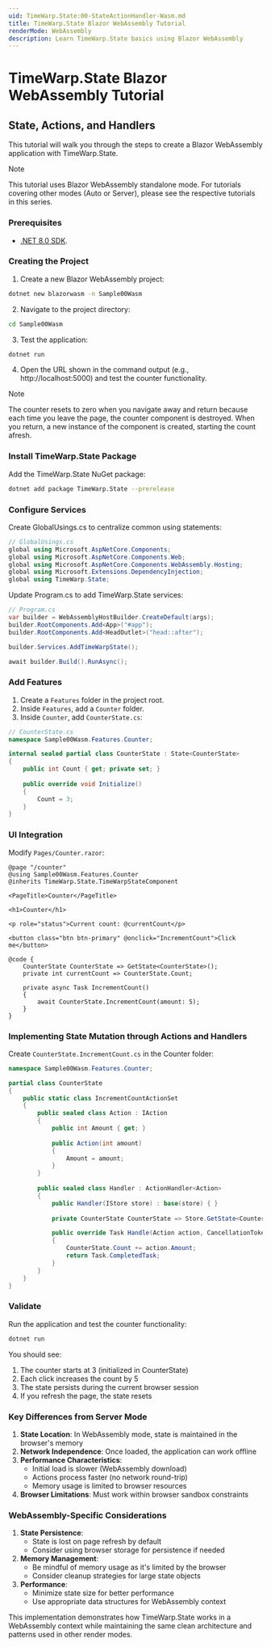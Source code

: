 ```yaml
---
uid: TimeWarp.State:00-StateActionHandler-Wasm.md
title: TimeWarp.State Blazor WebAssembly Tutorial
renderMode: WebAssembly
description: Learn TimeWarp.State basics using Blazor WebAssembly
---
```


# TimeWarp.State Blazor WebAssembly Tutorial

## State, Actions, and Handlers

This tutorial will walk you through the steps to create a Blazor WebAssembly application with TimeWarp.State.

> [!NOTE]
> This tutorial uses Blazor WebAssembly standalone mode. For tutorials covering other modes (Auto or Server), please see the respective tutorials in this series.

### Prerequisites

- [.NET 8.0 SDK](https://dotnet.microsoft.com/download).

### Creating the Project

1. Create a new Blazor WebAssembly project:
```bash
dotnet new blazorwasm -n Sample00Wasm
```

2. Navigate to the project directory:
```bash
cd Sample00Wasm
```

3. Test the application:
```bash
dotnet run
```

4. Open the URL shown in the command output (e.g., http://localhost:5000) and test the counter functionality.

> [!NOTE]
> The counter resets to zero when you navigate away and return because each time you leave the page,
> the counter component is destroyed.
> When you return, a new instance of the component is created, starting the count afresh.

### Install TimeWarp.State Package

Add the TimeWarp.State NuGet package:

```bash
dotnet add package TimeWarp.State --prerelease
```

### Configure Services

Create GlobalUsings.cs to centralize common using statements:

```csharp
// GlobalUsings.cs
global using Microsoft.AspNetCore.Components;
global using Microsoft.AspNetCore.Components.Web;
global using Microsoft.AspNetCore.Components.WebAssembly.Hosting;
global using Microsoft.Extensions.DependencyInjection;
global using TimeWarp.State;
```

Update Program.cs to add TimeWarp.State services:

```csharp
// Program.cs
var builder = WebAssemblyHostBuilder.CreateDefault(args);
builder.RootComponents.Add<App>("#app");
builder.RootComponents.Add<HeadOutlet>("head::after");

builder.Services.AddTimeWarpState();

await builder.Build().RunAsync();
```

### Add Features

1. Create a `Features` folder in the project root.
2. Inside `Features`, add a `Counter` folder.
3. Inside `Counter`, add `CounterState.cs`:

```csharp
// CounterState.cs
namespace Sample00Wasm.Features.Counter;

internal sealed partial class CounterState : State<CounterState>
{
    public int Count { get; private set; }
    
    public override void Initialize()
    {
        Count = 3;
    }
}
```

### UI Integration

Modify `Pages/Counter.razor`:

```razor
@page "/counter"
@using Sample00Wasm.Features.Counter
@inherits TimeWarp.State.TimeWarpStateComponent

<PageTitle>Counter</PageTitle>

<h1>Counter</h1>

<p role="status">Current count: @currentCount</p>

<button class="btn btn-primary" @onclick="IncrementCount">Click me</button>

@code {
    CounterState CounterState => GetState<CounterState>();
    private int currentCount => CounterState.Count;

    private async Task IncrementCount()
    {
        await CounterState.IncrementCount(amount: 5);
    }
}
```

### Implementing State Mutation through Actions and Handlers

Create `CounterState.IncrementCount.cs` in the Counter folder:

```csharp
namespace Sample00Wasm.Features.Counter;

partial class CounterState
{
    public static class IncrementCountActionSet
    {
        public sealed class Action : IAction
        {
            public int Amount { get; }
            
            public Action(int amount)
            {
                Amount = amount;
            }
        }
        
        public sealed class Handler : ActionHandler<Action>
        {
            public Handler(IStore store) : base(store) { }
            
            private CounterState CounterState => Store.GetState<CounterState>();

            public override Task Handle(Action action, CancellationToken cancellationToken)
            {
                CounterState.Count += action.Amount;
                return Task.CompletedTask;
            }
        }
    }
}
```

### Validate

Run the application and test the counter functionality:

```bash
dotnet run
```

You should see:
1. The counter starts at 3 (initialized in CounterState)
2. Each click increases the count by 5
3. The state persists during the current browser session
4. If you refresh the page, the state resets

### Key Differences from Server Mode

1. **State Location**: In WebAssembly mode, state is maintained in the browser's memory
2. **Network Independence**: Once loaded, the application can work offline
3. **Performance Characteristics**:
   - Initial load is slower (WebAssembly download)
   - Actions process faster (no network round-trip)
   - Memory usage is limited to browser resources
4. **Browser Limitations**: Must work within browser sandbox constraints

### WebAssembly-Specific Considerations

1. **State Persistence**:
   - State is lost on page refresh by default
   - Consider using browser storage for persistence if needed
2. **Memory Management**:
   - Be mindful of memory usage as it's limited by the browser
   - Consider cleanup strategies for large state objects
3. **Performance**:
   - Minimize state size for better performance
   - Use appropriate data structures for WebAssembly context

This implementation demonstrates how TimeWarp.State works in a WebAssembly context while maintaining the same clean architecture and patterns used in other render modes.
